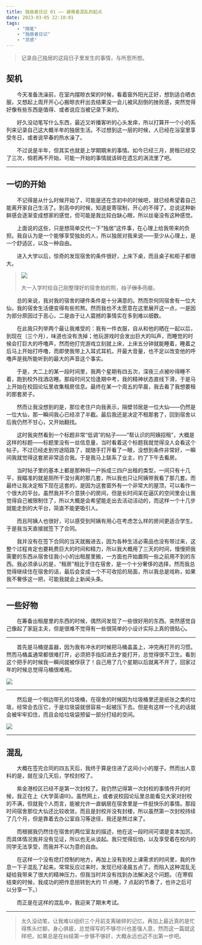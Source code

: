 ```yaml
---
title: 独居者日记 01 —— 避难者混乱的起点
date: 2023-03-05 22:10:01
tags:
    - "随笔"
    - "独居者日记"
    - "灵感"
---
```


> 记录自己独居的这段日子里发生的事情，与所思所想。

<!-- more -->

## 契机

　　今天准备洗澡前，在室内摆晾衣架的时候，看着窗外阳光正好，想到适合晒衣服，又想起上周开开心心搬晾衣杆出去结果没一会儿被风刮倒的挫败感，突然觉得好像有些东西是值得、或者说应当被记录下来的。

　　好久没动笔写什么东西，最近又听播客听的心头发痒，所以打算开一个小的系列来记录自己这大概半年的独居生活。不过想到这一层的时候，人已经在浴室里享受冬日，或者说早春的热水澡了。

　　不过说是半年，但其实也就是上学期期末的事情。如今已经三月，房租已经交了三次，倘若再不开始，可能一开始的事情就该碎在遗忘的涡流里了吧。

---

## 一切的开始

　　不记得是从什么时候开始了，可能是还在念初中的时候吧，就已经希望着自己能离开家自己生活了。到高中的时候，知道是寄宿制，开心的不得了。总说这种新鲜感会逐渐变成想家的感觉，但可能是我比较白缺心眼，所以丝毫没有这种感觉。

　　上面说的这些，只是想简单交代一下“独居”这件事，在心理上给我带来的负担。我自认为是一个能够享受独处的人，所以独居对我来说——至少从心理上，是一个舒适区，以及一种自由。

　　进入大学以后，惊奇的发现宿舍的条件很好，上床下桌，而且桌子和柜子都很大。

>  ![](dorm.jpg)
>  
>  大一入学时给自己刚整理好的宿舍拍的照，~~拉了很多亮度~~。

　　总的来说，我对我的宿舍的硬件条件是十分满意的。然而奈何同宿舍有一位大仙，我的宿舍生活便变得有些煎熬。然而我也不太愿意在这里展开这一点，一是因为部分原因过于恶心，二是由于让人震撼的事情实在多到难以细数。

　　在此我只列举两个最让我难受的：我有一件衣服，自从和他的晒在一起以后，到现在（三个月），味道也没有洗掉；他玩游戏时会发出巨大的叫声，而睡觉的时候会打巨大的呼噜声，然而他打完游戏立刻就上床，上床五分钟就能睡着，睡着之后马上开始打呼噜，而即使我带上入耳式耳机，开最大音量，也不足以改变他的呼噜声是我所能听到的最大的声音这个事实。

　　于是，大二上的某一段时间里，我两个星期有四五次，深夜三点被吵得睡不着，跑到校外找酒店睡。那段时间又恰逢期中考，我的精神状态直线下滑，于是马上开始在校园论坛里收集租房信息。最终在某一个周五的早晨，我去看了我想要租的那套房子。

　　然而让我没想到的是，那位老住户向我表示，隔壁邻居是一位大仙——仍然是一位大仙，那一瞬间我心已经凉了半截。最后我还是决定不租那套了，回到宿舍以后我仍然不甘心，又开始翻找。

　　这时我突然看到一个标题非常“低调”的帖子——“帮认识的阿姨招租”，大概是这样的标题——标题里没有一丝信息量，当时看着这个标题我就觉得没人会看这个帖子。不过已经走到穷途陌路了，就随手打开看了一眼，没想到条件非常好，一瞬间我就觉得这套房非常适合我。于是我马上联系了业主，约了下午去看房。

　　当时帖子里的基本上都是那种将一户拆成三四户出租的类型，一间只有十几平，我瞄准的就是厕所干湿分离的那几套，所以我也只让阿姨带我看了那几套。而最终让我决定租下现在这套的，是因为这套窗外有一个非常大的屋顶，可以看作一个很大的平台。虽然我并不介意狭小的房间，但是长时间呆在逼仄的空间里会让我觉得自己被限制住了，所以大概是会希望能走出去活动活动的，而这样一个十几步就能走到的大平台，简直不能更吸引人。

　　而且阿姨人也很好，可以感受到阿姨有用心在考虑怎么样的房间更适合学生。于是我当天直接就签下了合同。

　　我并没有在签下合同的当天就搬进去，因为各种生活必需品也没有带过来，这整个过程肯定也要耗费巨大的时间和精力，所以我大概用了三天的时间，慢慢把我需要的东西从宿舍往我小小的出租屋里搬，一方面也开始置购一些之前用不到的东西。我必须承认的是，“租房”相比于住在宿舍，是一个十分奢侈的选择，然而我总觉得继续住在宿舍的话，最后会变成一个不可收拾的局面，所以我总是戏称，如果我不奢侈这一把，可能我就会上新闻头条。

---

## 一些好物

　　在筹备出租屋里的东西的时候，偶然间发现了一些很好用的东西。突然感觉自己像起了家庭主夫，但是很难不觉得有一些很简单的小设计实际上真的很贴心。

---

　　首先是马桶提盖器，因为我有冲水的时候把马桶盖盖上，冲完再打开的习惯。然而马桶盖通常都很难打开，必须把手指扣进去才能打开，总觉得很不卫生。看到这个把手的时候我一瞬间就被俘获了！自己用了几个星期以后就离不开了，回家过年的时候总觉得马桶很难用。

![](goods1.jpg)

---

　　然后是一个侧边带孔的垃圾桶，在宿舍的时候因为垃圾桶里还是纸张之类的垃圾，经常会去压它，于是垃圾袋就很容易一起被压下去。但是有这样一个孔的话就会被牢牢扣住，而且会给垃圾袋预留一部分打结的空间。

![](goods2.jpg)

---

## 混乱

　　大概在签完合同的四五天后，我终于算是住进了这间小小的屋子。然而出人意料的是，就在没几天后，学校封校了。

　　紫金港校区已经不是第一次封校了。我仍然记得第一次封校的事情传开的时候，我正在上《大学英语Ⅲ》。虽然网上，或者说校园论坛里总能看见大家对封校的不满，但就我个人而言，能被允许一直蜗居在宿舍里是一件挺快乐的事情。那段时间宿舍那位大仙还比较收敛，而且是封校并没有封楼，所以虽然第一次封校持续了几个月，但是靠着去办公室自习等途径，我还是熬过来了。

　　而根据我仍然住在宿舍的两位室友的描述，他在这一段时间可谓是变本加厉。而具体情况我并没有见证，所以也无从谈起。我只觉得后怕，以及享受着在校内的同学无法享受，而我并不以为意的自由。

　　在这样一个没有熄灯控制的地方，再加上没有到校上课需求的时间里，我的作息一下子混乱了起来。常常反应过来时，发现已经凌晨五点了。而陷入这种混乱无疑给我带来了很大的精神压力，但我当时并没有找到办法解决这个问题。（在寒假结束的时候，我成功的把作息扭转到大约 11 点睡，7 点起的节奏了，也许之后可以分享一下。）

　　而正是在这样的混乱中，我迎来了期末考试。

---

> 太久没动笔，让我难以组织三个月前支离破碎的记忆。再加上最近真的是忙得焦头烂额，身心俱疲，总觉得写的不够尽兴也差强人意，然而这一篇就这样吧，如果总是在纠结第一步够不够好，大概永远也迈不出第一步吧。